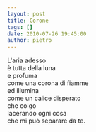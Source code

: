 ```yaml
---
layout: post
title: Corone
tags: []
date: 2010-07-26 19:45:00
author: pietro
---
```

L'aria adesso<br/>è tutta della luna<br/>e profuma<br/>come una corona di fiamme<br/>ed illumina<br/>come un calice disperato<br/>che colgo<br/>lacerando ogni cosa<br/>che mi può separare da te.
